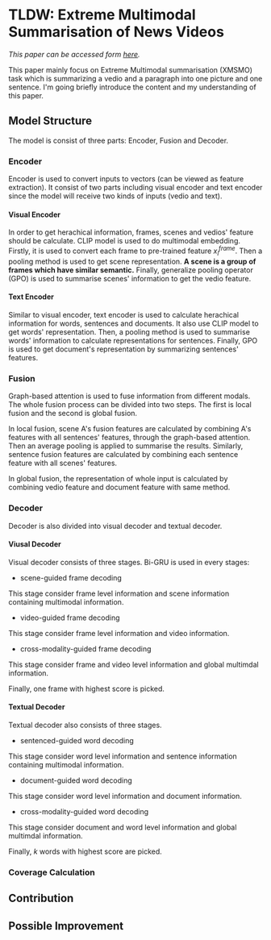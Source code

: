# TLDW: Extreme Multimodal Summarisation of News Videos
*This paper can be accessed form [here](https://arxiv.org/abs/2210.08481).*

This paper mainly focus on Extreme Multimodal summarisation (XMSMO) task which is summarizing a vedio and a paragraph into one picture and one sentence. I'm going briefly introduce the content and my understanding of this paper.
## Model Structure
The model is consist of three parts: Encoder, Fusion and Decoder.
### Encoder
Encoder is used to convert inputs to vectors (can be viewed as feature extraction). It consist of two parts including visual encoder and text encoder since the model will receive two kinds of inputs (vedio and text).
#### Visual Encoder
In order to get herachical information, frames, scenes and vedios' feature should be calculate. CLIP model is used to do multimodal embedding. Firstly, it is used to convert each frame to pre-trained feature $x^{frame}_i$. Then a pooling method is used to get scene representation. **A scene is a group of frames which have similar semantic.** Finally, generalize pooling operator (GPO) is used to summarise scenes' information to get the vedio feature.

#### Text Encoder
Similar to visual encoder, text encoder is used to calculate herachical information for words, sentences and documents. It also use CLIP model to get words' representation. Then, a pooling method is used to summarise words' information to calculate representations for sentences. Finally, GPO is used to get document's representation by summarizing sentences' features.

### Fusion
Graph-based attention is used to fuse information from different modals. The whole fusion process can be divided into two steps. The first is local fusion and the second is global fusion.

In local fusion, scene A's fusion features are calculated by  combining A's features with all sentences' features, through the graph-based attention. Then an average pooling is applied to summarise the results. Similarly, sentence fusion features are calculated by combining each sentence feature with all scenes' features.

In global fusion, the representation of whole input is calculated by combining vedio feature and document feature with same method.


### Decoder
Decoder is also divided into visual decoder and textual decoder.

#### Viusal Decoder
Visual decoder consists of three stages. Bi-GRU is used in every stages:
- scene-guided frame decoding

This stage consider frame level information and scene information containing multimodal information.

- video-guided frame decoding

This stage consider frame level information and video information.

- cross-modality-guided frame decoding

This stage consider frame and video level information and global multimdal information.

Finally, one frame with highest score is picked.

#### Textual Decoder
Textual decoder also consists of three stages.
- sentenced-guided word decoding

This stage consider word level information and sentence information containing multimodal information.

- document-guided word decoding

This stage consider word level information and document information.

- cross-modality-guided word decoding
  
This stage consider document and word level information and global multimdal information.

Finally, *k* words with highest score are picked.

### Coverage Calculation

## Contribution
## Possible Improvement